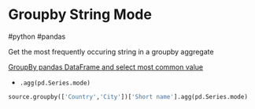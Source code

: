 # Groupby String Mode
#python #pandas

Get the most frequently occuring string in a groupby aggregate

[GroupBy pandas DataFrame and select most common value](https://stackoverflow.com/questions/15222754/groupby-pandas-dataframe-and-select-most-common-value)
* `.agg(pd.Series.mode)`


```python
source.groupby(['Country','City'])['Short name'].agg(pd.Series.mode)
```